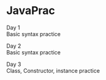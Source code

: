 # JavaPrac  

Day 1  
Basic syntax practice  

Day 2  
Basic syntax practice  

Day 3  
Class, Constructor, instance practice  